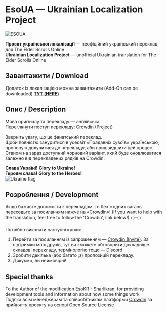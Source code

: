 # EsoUA — Ukrainian Localization Project
![ESOUA](https://user-images.githubusercontent.com/108600378/230192616-1288574b-aa69-46f4-a0b3-3b84eb5a0ec1.jpg)

**Проєкт української локалізації** — неофіційний український переклад для The Elder Scrolls Online  
**Ukrainian Localization Project** — unofficial Ukrainian translation for The Elder Scrolls Online

## Завантажити / Download
Додаток із локалізацією можна завантажити (Add-On can be downloaded) **[ТУТ (HERE)](https://www.esoui.com/downloads/info3437-EsoUAUkrainianLocalizationProject.html#info)**

## Опис / Description

Мова оригіналу та перекладу — англійська.  
Переглянути поступ перекладу: [Crowdin (Project)](https://crowdin.com/project/esoua)  

Зверніть увагу, що це фанатський переклад.  
Щоби повністю зануритися в усесвіт «Прадавніх сувоїв» українською, пропоную долучитися до перекладу, аби пришвидшити цей процес.
Станом на зараз доступний чорновий варіант, який буде оновлюватися залежно від перекладених рядків на Crowdin.

**Слава Україні!** **Glory to Ukraine!**  
**Героям cлава!** **Glory to the Heroes!**  
![Ukraine flag](https://github.githubassets.com/images/icons/emoji/unicode/1f1fa-1f1e6.png?v8)

## Розроблення / Development

Якщо бажаєте допомогти з перекладом, то без жодних вагань переходьте за посиланням нижче на «Crowdin»! (If you want to help with the translation, feel free to follow the 'Crowdin', link below!)
:point_right::point_left:

Потрібно виконати наступні кроки:

1. Перейти за посиланням із запрошенням — [Crowdin (Invite)](https://crowdin.com/project/esoua/invite?h=45087f32289fce538567d6aafca07f251628471). За підтримки моїх друзів, тут ви зможете обговорити докладніше складові перекладу, термінологію тощо — [Discord](https://discord.gg/34BuuCkG3n)
2. Зробити декілька (або багато ;з) пропозицій перекладу.
3. Дякуємо, ви неймовірні!

## Special thanks

To the Author of the modification [EsoKR](https://github.com/ESOUIMods/EsoKR) -
[Sharlikran](https://github.com/Sharlikran), for providing development tools and information about
how some things work  
Подяка всім менеджерам та співробітникам платформи [Crowdin](https://crowdin.com/) за прийняття проєкту на основі Open Source License
